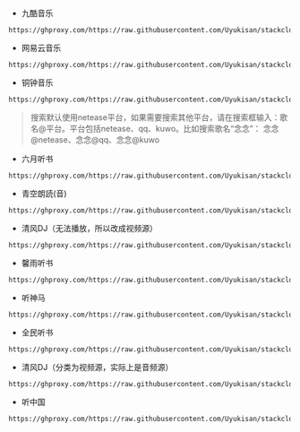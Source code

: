 - 九酷音乐
```
https://ghproxy.com/https://raw.githubusercontent.com/Uyukisan/stackcloudtalk/main/source/9ku.xbs
```
- 网易云音乐
```
https://ghproxy.com/https://raw.githubusercontent.com/Uyukisan/stackcloudtalk/main/source/wyymusic.xbs
```
- 铜钟音乐
```
https://ghproxy.com/https://raw.githubusercontent.com/Uyukisan/stackcloudtalk/main/source/tonzhon.xbs
```
> 搜索默认使用netease平台，如果需要搜索其他平台，请在搜索框输入：歌名@平台。平台包括netease、qq、kuwo。比如搜索歌名“念念”： 念念@netease、念念@qq、念念@kuwo
- 六月听书
```
https://ghproxy.com/https://raw.githubusercontent.com/Uyukisan/stackcloudtalk/main/source/6yue.xbs
```
- 青空朗読(音)
```
https://ghproxy.com/https://raw.githubusercontent.com/Uyukisan/stackcloudtalk/main/source/aozora_audio.xbs
```
- 清风DJ（无法播放，所以改成视频源）
```
https://ghproxy.com/https://raw.githubusercontent.com/Uyukisan/stackcloudtalk/main/source/vvvjd.xbs
```
- 馨雨听书
```
https://ghproxy.com/https://raw.githubusercontent.com/Uyukisan/stackcloudtalk/main/source/xinyuts.xbs
```
- 听神马
```
https://ghproxy.com/https://raw.githubusercontent.com/Uyukisan/stackcloudtalk/main/source/tingsm.xbs
```

- 全民听书

```
https://ghproxy.com/https://raw.githubusercontent.com/Uyukisan/stackcloudtalk/main/source/qmting.xbs
```

- 清风DJ（分类为视频源，实际上是音频源）

```
https://ghproxy.com/https://raw.githubusercontent.com/Uyukisan/stackcloudtalk/main/source/vvvjdv.xbs
```

- 听中国

```
https://ghproxy.com/https://raw.githubusercontent.com/Uyukisan/stackcloudtalk/main/source/tingxiaoshuo.xbs
```

